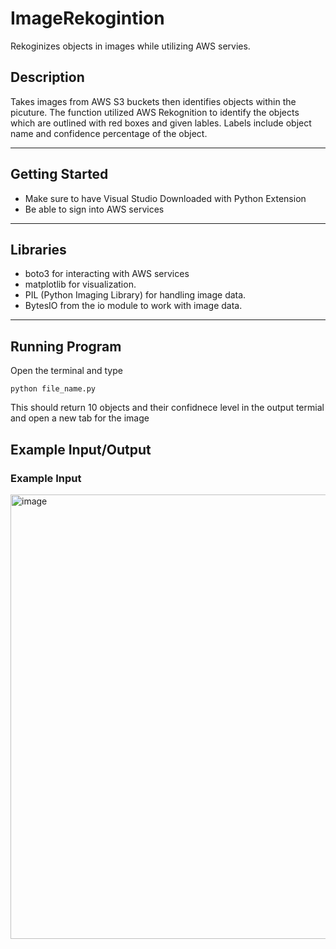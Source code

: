 # ImageRekogintion
Rekoginizes objects in images while utilizing AWS servies.

## Description
Takes images from AWS S3 buckets then identifies objects within the picuture. The function utilized AWS Rekognition to identify the objects which are outlined with red boxes and given lables. Labels include object name and confidence percentage of the object.

---

## Getting Started
- Make sure to have Visual Studio Downloaded with Python Extension
- Be able to sign into AWS services

--- 

## Libraries

- boto3 for interacting with AWS services
- matplotlib for visualization.
- PIL (Python Imaging Library) for handling image data.
- BytesIO from the io module to work with image data.

--- 

## Running Program
Open the terminal and type

    python file_name.py

This should return 10 objects and their confidnece level in the output termial and open a new tab for the image

## Example Input/Output

### Example Input

<img width="931" height="711" alt="image" src="https://github.com/user-attachments/assets/7d38342d-cf64-481b-8aa0-9d6ad507a7f9" />

